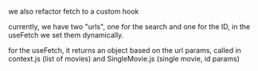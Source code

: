 we also refactor fetch to a custom hook

currently, we have two "urls", one for the search and one for the ID, in the useFetch we set them dynamically.

for the useFetch, it returns an object based on the url params, called in context.js (list of movies) and SingleMovie.js (single movie, id params)

